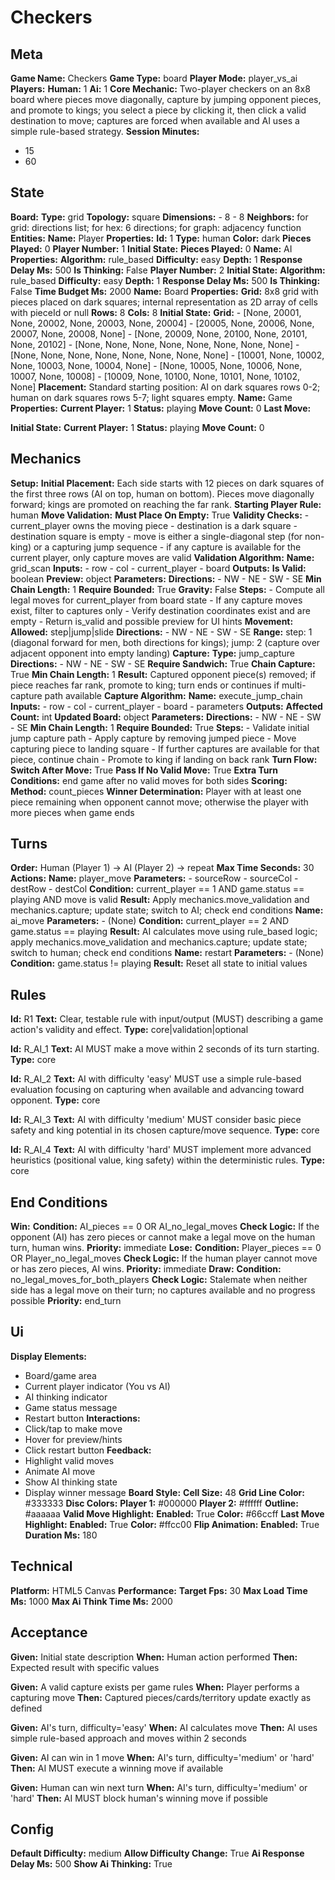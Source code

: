 # Checkers

## Meta

**Game Name:** Checkers
**Game Type:** board
**Player Mode:** player_vs_ai
**Players:**
  **Human:** 1
  **Ai:** 1
**Core Mechanic:** Two-player checkers on an 8x8 board where pieces move diagonally, capture by jumping opponent pieces, and promote to kings; you select a piece by clicking it, then click a valid destination to move; captures are forced when available and AI uses a simple rule-based strategy.
**Session Minutes:**
  - 15
  - 60

## State

**Board:**
  **Type:** grid
  **Topology:** square
  **Dimensions:**
    - 8
    - 8
  **Neighbors:** for grid: directions list; for hex: 6 directions; for graph: adjacency function
**Entities:**
  **Name:** Player
  **Properties:**
    **Id:** 1
    **Type:** human
    **Color:** dark
    **Pieces Played:** 0
    **Player Number:** 1
  **Initial State:**
    **Pieces Played:** 0
  **Name:** AI
  **Properties:**
    **Algorithm:** rule_based
    **Difficulty:** easy
    **Depth:** 1
    **Response Delay Ms:** 500
    **Is Thinking:** False
    **Player Number:** 2
  **Initial State:**
    **Algorithm:** rule_based
    **Difficulty:** easy
    **Depth:** 1
    **Response Delay Ms:** 500
    **Is Thinking:** False
    **Time Budget Ms:** 2000
  **Name:** Board
  **Properties:**
    **Grid:** 8x8 grid with pieces placed on dark squares; internal representation as 2D array of cells with pieceId or null
    **Rows:** 8
    **Cols:** 8
  **Initial State:**
    **Grid:**
      - [None, 20001, None, 20002, None, 20003, None, 20004]
      - [20005, None, 20006, None, 20007, None, 20008, None]
      - [None, 20009, None, 20100, None, 20101, None, 20102]
      - [None, None, None, None, None, None, None, None]
      - [None, None, None, None, None, None, None, None]
      - [10001, None, 10002, None, 10003, None, 10004, None]
      - [None, 10005, None, 10006, None, 10007, None, 10008]
      - [10009, None, 10100, None, 10101, None, 10102, None]
    **Placement:** Standard starting position: AI on dark squares rows 0-2; human on dark squares rows 5-7; light squares empty.
  **Name:** Game
  **Properties:**
    **Current Player:** 1
    **Status:** playing
    **Move Count:** 0
    **Last Move:**

  **Initial State:**
    **Current Player:** 1
    **Status:** playing
    **Move Count:** 0

## Mechanics

**Setup:**
  **Initial Placement:** Each side starts with 12 pieces on dark squares of the first three rows (AI on top, human on bottom). Pieces move diagonally forward; kings are promoted on reaching the far rank.
  **Starting Player Rule:** human
**Move Validation:**
  **Must Place On Empty:** True
  **Validity Checks:**
    - current_player owns the moving piece
    - destination is a dark square
    - destination square is empty
    - move is either a single-diagonal step (for non-king) or a capturing jump sequence
    - if any capture is available for the current player, only capture moves are valid
  **Validation Algorithm:**
    **Name:** grid_scan
    **Inputs:**
      - row
      - col
      - current_player
      - board
    **Outputs:**
      **Is Valid:** boolean
      **Preview:** object
    **Parameters:**
      **Directions:**
        - NW
        - NE
        - SW
        - SE
      **Min Chain Length:** 1
      **Require Bounded:** True
      **Gravity:** False
    **Steps:**
      - Compute all legal moves for current_player from board state
      - If any capture moves exist, filter to captures only
      - Verify destination coordinates exist and are empty
      - Return is_valid and possible preview for UI hints
**Movement:**
  **Allowed:** step|jump|slide
  **Directions:**
    - NW
    - NE
    - SW
    - SE
  **Range:** step: 1 (diagonal forward for men, both directions for kings); jump: 2 (capture over adjacent opponent into empty landing)
**Capture:**
  **Type:** jump_capture
  **Directions:**
    - NW
    - NE
    - SW
    - SE
  **Require Sandwich:** True
  **Chain Capture:** True
  **Min Chain Length:** 1
  **Result:** Captured opponent piece(s) removed; if piece reaches far rank, promote to king; turn ends or continues if multi-capture path available
  **Capture Algorithm:**
    **Name:** execute_jump_chain
    **Inputs:**
      - row
      - col
      - current_player
      - board
      - parameters
    **Outputs:**
      **Affected Count:** int
      **Updated Board:** object
    **Parameters:**
      **Directions:**
        - NW
        - NE
        - SW
        - SE
      **Min Chain Length:** 1
      **Require Bounded:** True
    **Steps:**
      - Validate initial jump capture path
      - Apply capture by removing jumped piece
      - Move capturing piece to landing square
      - If further captures are available for that piece, continue chain
      - Promote to king if landing on back rank
**Turn Flow:**
  **Switch After Move:** True
  **Pass If No Valid Move:** True
  **Extra Turn Conditions:** end game after no valid moves for both sides
**Scoring:**
  **Method:** count_pieces
  **Winner Determination:** Player with at least one piece remaining when opponent cannot move; otherwise the player with more pieces when game ends

## Turns

**Order:** Human (Player 1) → AI (Player 2) → repeat
**Max Time Seconds:** 30
**Actions:**
  **Name:** player_move
  **Parameters:**
    - sourceRow
    - sourceCol
    - destRow
    - destCol
  **Condition:** current_player == 1 AND game.status == playing AND move is valid
  **Result:** Apply mechanics.move_validation and mechanics.capture; update state; switch to AI; check end conditions
  **Name:** ai_move
  **Parameters:**
    - (None)
  **Condition:** current_player == 2 AND game.status == playing
  **Result:** AI calculates move using rule_based logic; apply mechanics.move_validation and mechanics.capture; update state; switch to human; check end conditions
  **Name:** restart
  **Parameters:**
    - (None)
  **Condition:** game.status != playing
  **Result:** Reset all state to initial values

## Rules


**Id:** R1
**Text:** Clear, testable rule with input/output (MUST) describing a game action's validity and effect.
**Type:** core|validation|optional


**Id:** R_AI_1
**Text:** AI MUST make a move within 2 seconds of its turn starting.
**Type:** core


**Id:** R_AI_2
**Text:** AI with difficulty 'easy' MUST use a simple rule-based evaluation focusing on capturing when available and advancing toward opponent.
**Type:** core


**Id:** R_AI_3
**Text:** AI with difficulty 'medium' MUST consider basic piece safety and king potential in its chosen capture/move sequence.
**Type:** core


**Id:** R_AI_4
**Text:** AI with difficulty 'hard' MUST implement more advanced heuristics (positional value, king safety) within the deterministic rules.
**Type:** core


## End Conditions

**Win:**
  **Condition:** AI_pieces == 0 OR AI_no_legal_moves
  **Check Logic:** If the opponent (AI) has zero pieces or cannot make a legal move on the human turn, human wins.
  **Priority:** immediate
**Lose:**
  **Condition:** Player_pieces == 0 OR Player_no_legal_moves
  **Check Logic:** If the human player cannot move or has zero pieces, AI wins.
  **Priority:** immediate
**Draw:**
  **Condition:** no_legal_moves_for_both_players
  **Check Logic:** Stalemate when neither side has a legal move on their turn; no captures available and no progress possible
  **Priority:** end_turn

## Ui

**Display Elements:**
  - Board/game area
  - Current player indicator (You vs AI)
  - AI thinking indicator
  - Game status message
  - Restart button
**Interactions:**
  - Click/tap to make move
  - Hover for preview/hints
  - Click restart button
**Feedback:**
  - Highlight valid moves
  - Animate AI move
  - Show AI thinking state
  - Display winner message
**Board Style:**
  **Cell Size:** 48
  **Grid Line Color:** #333333
  **Disc Colors:**
    **Player 1:** #000000
    **Player 2:** #ffffff
    **Outline:** #aaaaaa
  **Valid Move Highlight:**
    **Enabled:** True
    **Color:** #66ccff
  **Last Move Highlight:**
    **Enabled:** True
    **Color:** #ffcc00
  **Flip Animation:**
    **Enabled:** True
    **Duration Ms:** 180

## Technical

**Platform:** HTML5 Canvas
**Performance:**
  **Target Fps:** 30
  **Max Load Time Ms:** 1000
  **Max Ai Think Time Ms:** 2000

## Acceptance


**Given:** Initial state description
**When:** Human action performed
**Then:** Expected result with specific values


**Given:** A valid capture exists per game rules
**When:** Player performs a capturing move
**Then:** Captured pieces/cards/territory update exactly as defined


**Given:** AI's turn, difficulty='easy'
**When:** AI calculates move
**Then:** AI uses simple rule-based approach and moves within 2 seconds


**Given:** AI can win in 1 move
**When:** AI's turn, difficulty='medium' or 'hard'
**Then:** AI MUST execute a winning move if available


**Given:** Human can win next turn
**When:** AI's turn, difficulty='medium' or 'hard'
**Then:** AI MUST block human's winning move if possible


## Config

**Default Difficulty:** medium
**Allow Difficulty Change:** True
**Ai Response Delay Ms:** 500
**Show Ai Thinking:** True